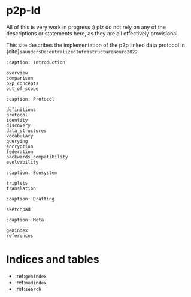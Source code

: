 # p2p-ld

All of this is very work in progress :) plz do not rely on any of the descriptions or statements here, as they are all effectively provisional.

This site describes the implementation of the p2p linked data protocol in {cite}`saundersDecentralizedInfrastructureNeuro2022`

```{toctree}
:caption: Introduction

overview
comparison
p2p_concepts
out_of_scope
```

```{toctree}
:caption: Protocol

definitions
protocol
identity
discovery
data_structures
vocabulary
querying
encryption
federation
backwards_compatibility
evolvability
```

```{toctree}
:caption: Ecosystem

triplets
translation
```

```{toctree}
:caption: Drafting

sketchpad
```

```{toctree}
:caption: Meta

genindex
references
```

Indices and tables
==================

* :ref:`genindex`
* :ref:`modindex`
* :ref:`search`
